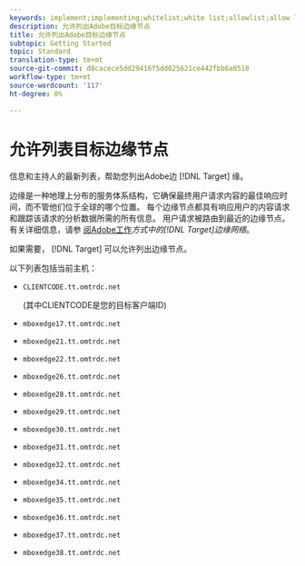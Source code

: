 ```yaml
---
keywords: implement;implementing;whitelist;white list;allowlist;allow list;edge;edges
description: 允许列出Adobe目标边缘节点
title: 允许列出Adobe目标边缘节点
subtopic: Getting Started
topic: Standard
translation-type: tm+mt
source-git-commit: d8cacece5dd29416f5dd025621ce442fbb6a0518
workflow-type: tm+mt
source-wordcount: '117'
ht-degree: 0%

---
```



# 允许列表目标边缘节点

信息和主持人的最新列表，帮助您列出Adobe边 [!DNL Target] 缘。

边缘是一种地理上分布的服务体系结构，它确保最终用户请求内容的最佳响应时间，而不管他们位于全球的哪个位置。 每个边缘节点都具有响应用户的内容请求和跟踪该请求的分析数据所需的所有信息。 用户请求被路由到最近的边缘节点。 有关详细信息，请参 [阅Adobe工作](/help/c-intro/how-target-works.md#concept_0AE2ED8E9DE64288A8B30FCBF1040934)*方式中的[!DNL Target]边缘网络*。

如果需要， [!DNL Target] 可以允许列出边缘节点。

以下列表包括当前主机：

* `CLIENTCODE.tt.omtrdc.net`

   (其中CLIENTCODE是您的目标客户端ID)

* `mboxedge17.tt.omtrdc.net`
* `mboxedge21.tt.omtrdc.net`
* `mboxedge22.tt.omtrdc.net`
* `mboxedge26.tt.omtrdc.net`
* `mboxedge28.tt.omtrdc.net`
* `mboxedge29.tt.omtrdc.net`
* `mboxedge30.tt.omtrdc.net`
* `mboxedge31.tt.omtrdc.net`
* `mboxedge32.tt.omtrdc.net`
* `mboxedge34.tt.omtrdc.net`
* `mboxedge35.tt.omtrdc.net`
* `mboxedge36.tt.omtrdc.net`
* `mboxedge37.tt.omtrdc.net`
* `mboxedge38.tt.omtrdc.net`